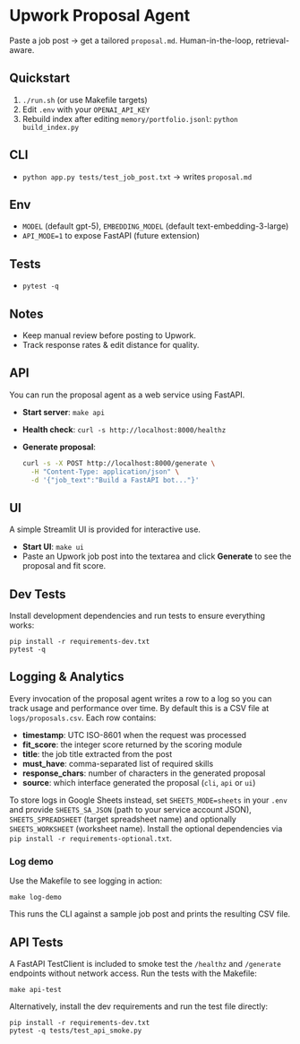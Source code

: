 # Upwork Proposal Agent
Paste a job post → get a tailored `proposal.md`. Human-in-the-loop, retrieval-aware.

## Quickstart
1) `./run.sh`  (or use Makefile targets)
2) Edit `.env` with your `OPENAI_API_KEY`
3) Rebuild index after editing `memory/portfolio.jsonl`: `python build_index.py`

## CLI
- `python app.py tests/test_job_post.txt` → writes `proposal.md`

## Env
- `MODEL` (default gpt-5), `EMBEDDING_MODEL` (default text-embedding-3-large)
- `API_MODE=1` to expose FastAPI (future extension)

## Tests
- `pytest -q`

## Notes
- Keep manual review before posting to Upwork.
- Track response rates & edit distance for quality.

## API
You can run the proposal agent as a web service using FastAPI.

- **Start server**: `make api`
- **Health check**: `curl -s http://localhost:8000/healthz`
- **Generate proposal**:

  ```sh
  curl -s -X POST http://localhost:8000/generate \
    -H "Content-Type: application/json" \
    -d '{"job_text":"Build a FastAPI bot..."}'
  ```

## UI
A simple Streamlit UI is provided for interactive use.

- **Start UI**: `make ui`
- Paste an Upwork job post into the textarea and click **Generate** to see the proposal and fit score.

## Dev Tests
Install development dependencies and run tests to ensure everything works:

    pip install -r requirements-dev.txt
    pytest -q

## Logging & Analytics

Every invocation of the proposal agent writes a row to a log so you can track usage and performance over time. By default this is a CSV file at `logs/proposals.csv`. Each row contains:

- **timestamp**: UTC ISO-8601 when the request was processed
- **fit_score**: the integer score returned by the scoring module
- **title**: the job title extracted from the post
- **must_have**: comma-separated list of required skills
- **response_chars**: number of characters in the generated proposal
- **source**: which interface generated the proposal (`cli`, `api` or `ui`)

To store logs in Google Sheets instead, set `SHEETS_MODE=sheets` in your `.env` and provide `SHEETS_SA_JSON` (path to your service account JSON), `SHEETS_SPREADSHEET` (target spreadsheet name) and optionally `SHEETS_WORKSHEET` (worksheet name). Install the optional dependencies via `pip install -r requirements-optional.txt`.

### Log demo

Use the Makefile to see logging in action:

    make log-demo

This runs the CLI against a sample job post and prints the resulting CSV file.

## API Tests

A FastAPI TestClient is included to smoke test the `/healthz` and `/generate` endpoints without network access. Run the tests with the Makefile:

    make api-test

Alternatively, install the dev requirements and run the test file directly:

    pip install -r requirements-dev.txt
    pytest -q tests/test_api_smoke.py